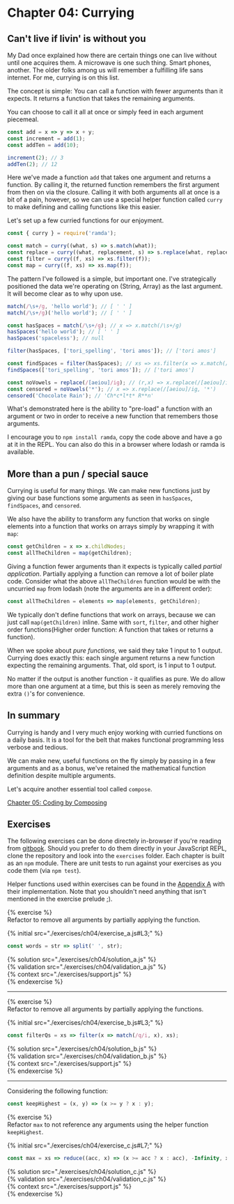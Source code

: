 # Chapter 04: Currying

## Can't live if livin' is without you
My Dad once explained how there are certain things one can live without until one acquires them. A microwave is one such thing. Smart phones, another. The older folks among us will remember a fulfilling life sans internet. For me, currying is on this list.

The concept is simple: You can call a function with fewer arguments than it expects. It returns a function that takes the remaining arguments.

You can choose to call it all at once or simply feed in each argument piecemeal.

```js
const add = x => y => x + y;
const increment = add(1);
const addTen = add(10);

increment(2); // 3
addTen(2); // 12
```

Here we've made a function `add` that takes one argument and returns a function. By calling it, the returned function remembers the first argument from then on via the closure. Calling it with both arguments all at once is a bit of a pain, however, so we can use a special helper function called `curry` to make defining and calling functions like this easier.

Let's set up a few curried functions for our enjoyment.

```js
const { curry } = require('ramda');

const match = curry((what, s) => s.match(what));
const replace = curry((what, replacement, s) => s.replace(what, replacement));
const filter = curry((f, xs) => xs.filter(f));
const map = curry((f, xs) => xs.map(f));
```

The pattern I've followed is a simple, but important one. I've strategically positioned the data we're operating on (String, Array) as the last argument. It will become clear as to why upon use.

```js
match(/\s+/g, 'hello world'); // [ ' ' ]
match(/\s+/g)('hello world'); // [ ' ' ]

const hasSpaces = match(/\s+/g); // x => x.match(/\s+/g)
hasSpaces('hello world'); // [ ' ' ]
hasSpaces('spaceless'); // null

filter(hasSpaces, ['tori_spelling', 'tori amos']); // ['tori amos']

const findSpaces = filter(hasSpaces); // xs => xs.filter(x => x.match(/\s+/g))
findSpaces(['tori_spelling', 'tori amos']); // ['tori amos']

const noVowels = replace(/[aeiou]/ig); // (r,x) => x.replace(/[aeiou]/ig, r)
const censored = noVowels('*'); // x => x.replace(/[aeiou]/ig, '*')
censored('Chocolate Rain'); // 'Ch*c*l*t* R**n'
```

What's demonstrated here is the ability to "pre-load" a function with an argument or two in order to receive a new function that remembers those arguments.

I encourage you to `npm install ramda`, copy the code above and have a go at it in the REPL. You can also do this in a browser where lodash or ramda is available.

## More than a pun / special sauce

Currying is useful for many things. We can make new functions just by giving our base functions some arguments as seen in `hasSpaces`, `findSpaces`, and `censored`.

We also have the ability to transform any function that works on single elements into a function that works on arrays simply by wrapping it with `map`:

```js
const getChildren = x => x.childNodes;
const allTheChildren = map(getChildren);
```

Giving a function fewer arguments than it expects is typically called *partial application*. Partially applying a function can remove a lot of boiler plate code. Consider what the above `allTheChildren` function would be with the uncurried `map` from lodash (note the arguments are in a different order):

```js
const allTheChildren = elements => map(elements, getChildren);
```

We typically don't define functions that work on arrays, because we can just call `map(getChildren)` inline. Same with `sort`, `filter`, and other higher order functions(Higher order function: A function that takes or returns a function).

When we spoke about *pure functions*, we said they take 1 input to 1 output. Currying does exactly this: each single argument returns a new function expecting the remaining arguments. That, old sport, is 1 input to 1 output.

No matter if the output is another function - it qualifies as pure. We do allow more than one argument at a time, but this is seen as merely removing the extra `()`'s for convenience.


## In summary

Currying is handy and I very much enjoy working with curried functions on a daily basis. It is a tool for the belt that makes functional programming less verbose and tedious.

We can make new, useful functions on the fly simply by passing in a few arguments and as a bonus, we've retained the mathematical function definition despite multiple arguments.

Let's acquire another essential tool called `compose`.

[Chapter 05: Coding by Composing](ch05.md)

## Exercises

The following exercises can be done directely in-browser if you're reading from
[gitbook](https://drboolean.gitbooks.io/mostly-adequate-guide/in-summary). Should you prefer to
do them directly in your JavaScript REPL, clone the repository and look into the `exercises`
  folder. Each chapter is built as an `npm` module. There are unit tests to run against your
  exercises as you code them (via `npm test`).

Helper functions used within exercises can be found in the [Appendix A](./appendix_a.md) with
their implementation. Note that you shouldn't need anything that isn't mentioned in the
exercise prelude ;). 

{% exercise %}  
Refactor to remove all arguments by partially applying the function.  

{% initial src="./exercises/ch04/exercise_a.js#L3;" %}  
```js  
const words = str => split(' ', str);  
```  

{% solution src="./exercises/ch04/solution_a.js" %}  
{% validation src="./exercises/ch04/validation_a.js" %}  
{% context src="./exercises/support.js" %}  
{% endexercise %}  


---


{% exercise %}  
Refactor to remove all arguments by partially applying the functions.  

{% initial src="./exercises/ch04/exercise_b.js#L3;" %}  
```js  
const filterQs = xs => filter(x => match(/q/i, x), xs);
```  

{% solution src="./exercises/ch04/solution_b.js" %}   
{% validation src="./exercises/ch04/validation_b.js" %}  
{% context src="./exercises/support.js" %}  
{% endexercise %}  


---


Considering the following function:

```js  
const keepHighest = (x, y) => (x >= y ? x : y);  
```  

{% exercise %}  
Refactor `max` to not reference any arguments using the helper function `keepHighest`.  


{% initial src="./exercises/ch04/exercise_c.js#L7;" %}  
```js  
const max = xs => reduce((acc, x) => (x >= acc ? x : acc), -Infinity, xs);  
```  

{% solution src="./exercises/ch04/solution_c.js" %}   
{% validation src="./exercises/ch04/validation_c.js" %}  
{% context src="./exercises/support.js" %}  
{% endexercise %}  
